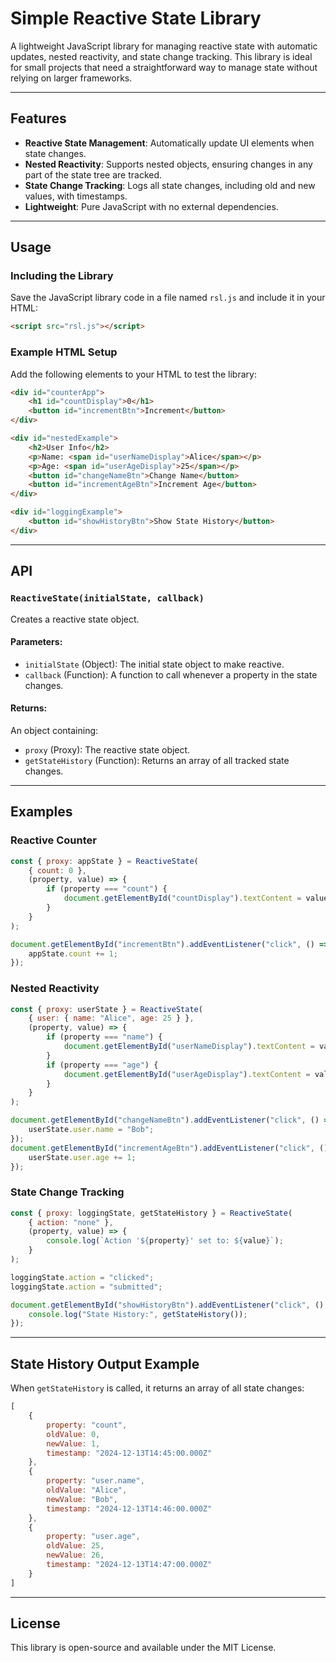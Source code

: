# Simple Reactive State Library

A lightweight JavaScript library for managing reactive state with automatic updates, nested reactivity, and state change tracking. This library is ideal for small projects that need a straightforward way to manage state without relying on larger frameworks.

---

## Features

- **Reactive State Management**: Automatically update UI elements when state changes.
- **Nested Reactivity**: Supports nested objects, ensuring changes in any part of the state tree are tracked.
- **State Change Tracking**: Logs all state changes, including old and new values, with timestamps.
- **Lightweight**: Pure JavaScript with no external dependencies.

---

## Usage

### Including the Library

Save the JavaScript library code in a file named `rsl.js` and include it in your HTML:

```html
<script src="rsl.js"></script>
```

### Example HTML Setup

Add the following elements to your HTML to test the library:

```html
<div id="counterApp">
    <h1 id="countDisplay">0</h1>
    <button id="incrementBtn">Increment</button>
</div>

<div id="nestedExample">
    <h2>User Info</h2>
    <p>Name: <span id="userNameDisplay">Alice</span></p>
    <p>Age: <span id="userAgeDisplay">25</span></p>
    <button id="changeNameBtn">Change Name</button>
    <button id="incrementAgeBtn">Increment Age</button>
</div>

<div id="loggingExample">
    <button id="showHistoryBtn">Show State History</button>
</div>
```

---

## API

### `ReactiveState(initialState, callback)`

Creates a reactive state object.

#### Parameters:
- `initialState` (Object): The initial state object to make reactive.
- `callback` (Function): A function to call whenever a property in the state changes.

#### Returns:
An object containing:
- `proxy` (Proxy): The reactive state object.
- `getStateHistory` (Function): Returns an array of all tracked state changes.

---

## Examples

### Reactive Counter

```javascript
const { proxy: appState } = ReactiveState(
    { count: 0 },
    (property, value) => {
        if (property === "count") {
            document.getElementById("countDisplay").textContent = value;
        }
    }
);

document.getElementById("incrementBtn").addEventListener("click", () => {
    appState.count += 1;
});
```

### Nested Reactivity

```javascript
const { proxy: userState } = ReactiveState(
    { user: { name: "Alice", age: 25 } },
    (property, value) => {
        if (property === "name") {
            document.getElementById("userNameDisplay").textContent = value;
        }
        if (property === "age") {
            document.getElementById("userAgeDisplay").textContent = value;
        }
    }
);

document.getElementById("changeNameBtn").addEventListener("click", () => {
    userState.user.name = "Bob";
});
document.getElementById("incrementAgeBtn").addEventListener("click", () => {
    userState.user.age += 1;
});
```

### State Change Tracking

```javascript
const { proxy: loggingState, getStateHistory } = ReactiveState(
    { action: "none" },
    (property, value) => {
        console.log(`Action '${property}' set to: ${value}`);
    }
);

loggingState.action = "clicked";
loggingState.action = "submitted";

document.getElementById("showHistoryBtn").addEventListener("click", () => {
    console.log("State History:", getStateHistory());
});
```

---

## State History Output Example

When `getStateHistory` is called, it returns an array of all state changes:

```javascript
[
    {
        property: "count",
        oldValue: 0,
        newValue: 1,
        timestamp: "2024-12-13T14:45:00.000Z"
    },
    {
        property: "user.name",
        oldValue: "Alice",
        newValue: "Bob",
        timestamp: "2024-12-13T14:46:00.000Z"
    },
    {
        property: "user.age",
        oldValue: 25,
        newValue: 26,
        timestamp: "2024-12-13T14:47:00.000Z"
    }
]
```

---

## License

This library is open-source and available under the MIT License.

